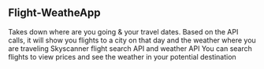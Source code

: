 ## Flight-WeatheApp
Takes down where are you going &amp; your travel dates. Based on the API calls, it will show you flights to a city on that day and the weather where you are traveling Skyscanner flight search API and weather API You can search flights to view prices and see the weather in your potential destination
